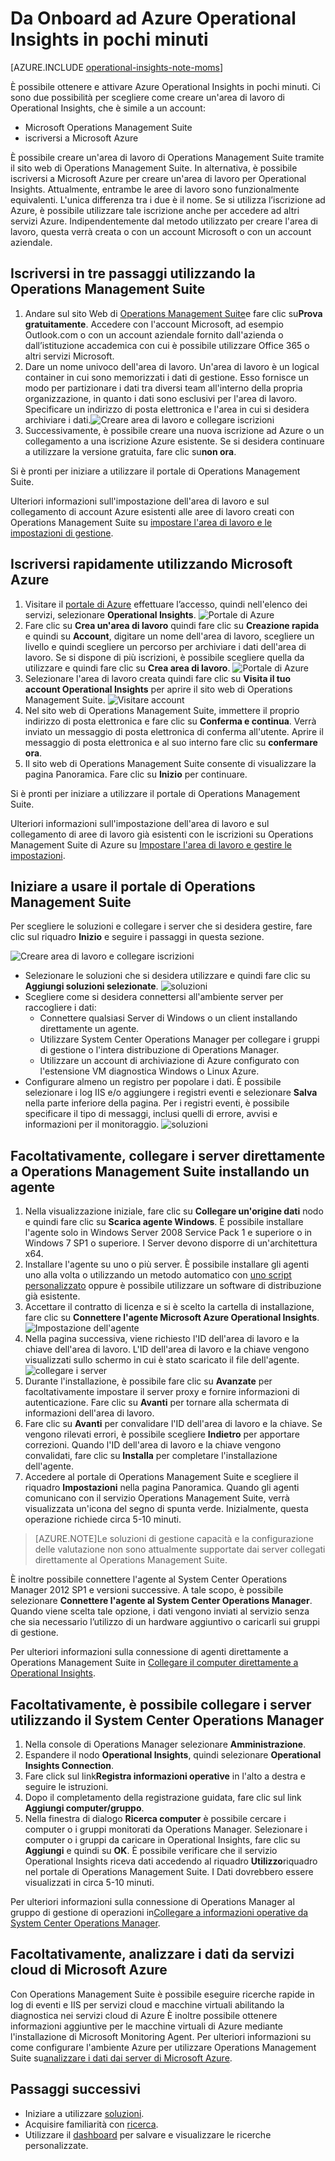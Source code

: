 <properties
    pageTitle="Da Onboard a Operational Insights in minuti | Microsoft Azure"
	description="Scopri come è possibile impostare Azure Operational Insights in pochi minuti"
	services="operational-insights"
	documentationCenter=""
	authors="bandersmsft"
	manager="jwhit"
	editor=""/>

<tags
    ms.service="operational-insights"
	ms.workload="operational-insights"
	ms.tgt_pltfrm="na"
	ms.devlang="na"
	ms.topic="hero-article"
	ms.date="08/06/2015"
	ms.author="banders"/>

# Da Onboard ad Azure Operational Insights in pochi minuti


[AZURE.INCLUDE [operational-insights-note-moms](../../includes/operational-insights-note-moms.md)]

È possibile ottenere e attivare Azure Operational Insights in pochi minuti. Ci sono due possibilità per scegliere come creare un'area di lavoro di Operational Insights, che è simile a un account:

- Microsoft Operations Management Suite
- iscriversi a Microsoft Azure

È possibile creare un'area di lavoro di Operations Management Suite tramite il sito web di Operations Management Suite. In alternativa, è possibile iscriversi a Microsoft Azure per creare un'area di lavoro per Operational Insights. Attualmente, entrambe le aree di lavoro sono funzionalmente equivalenti. L'unica differenza tra i due è il nome. Se si utilizza l’iscrizione ad Azure, è possibile utilizzare tale iscrizione anche per accedere ad altri servizi Azure. Indipendentemente dal metodo utilizzato per creare l'area di lavoro, questa verrà creata o con un account Microsoft o con un account aziendale.

## Iscriversi in tre passaggi utilizzando la Operations Management Suite

1. Andare sul sito Web di [Operations Management Suite](http://microsoft.com/oms)e fare clic su**Prova gratuitamente**. Accedere con l'account Microsoft, ad esempio Outlook.com o con un account aziendale fornito dall'azienda o dall’istituzione accademica con cui è possibile utilizzare Office 365 o altri servizi Microsoft.
2. Dare un nome univoco dell'area di lavoro. Un'area di lavoro è un logical container in cui sono memorizzati i dati di gestione. Esso fornisce un modo per partizionare i dati tra diversi team all'interno della propria organizzazione, in quanto i dati sono esclusivi per l'area di lavoro. Specificare un indirizzo di posta elettronica e l'area in cui si desidera archiviare i dati.![Creare area di lavoro e collegare iscrizioni](./media/operational-insights-onboard-in-minutes/create-workspace-link-sub.png)
3. Successivamente, è possibile creare una nuova iscrizione ad Azure o un collegamento a una iscrizione Azure esistente. Se si desidera continuare a utilizzare la versione gratuita, fare clic su**non ora**.

Si è pronti per iniziare a utilizzare il portale di Operations Management Suite.

Ulteriori informazioni sull'impostazione dell'area di lavoro e sul collegamento di account Azure esistenti alle aree di lavoro creati con Operations Management Suite su [impostare l'area di lavoro e le impostazioni di gestione](operational-insights-setup-workspace.md).

## Iscriversi rapidamente utilizzando Microsoft Azure

1. Visitare il [portale di Azure](https://manage.windowsazure.com) effettuare l’accesso, quindi nell'elenco dei servizi, selezionare **Operational Insights**. ![Portale di Azure](./media/operational-insights-onboard-in-minutes/azure-portal-op-insights.png)
2. Fare clic su **Crea un'area di lavoro** quindi fare clic su **Creazione rapida** e quindi su **Account**, digitare un nome dell'area di lavoro, scegliere un livello e quindi scegliere un percorso per archiviare i dati dell'area di lavoro. Se si dispone di più iscrizioni, è possibile scegliere quella da utilizzare e quindi fare clic su **Crea area di lavoro**. ![Portale di Azure](./media/operational-insights-onboard-in-minutes/quick-create.png)
3. Selezionare l'area di lavoro creata quindi fare clic su **Visita il tuo account Operational Insights** per aprire il sito web di Operations Management Suite. ![Visitare account](./media/operational-insights-onboard-in-minutes/visit-account.png)
4. Nel sito web di Operations Management Suite, immettere il proprio indirizzo di posta elettronica e fare clic su **Conferma e continua**. Verrà inviato un messaggio di posta elettronica di conferma all'utente. Aprire il messaggio di posta elettronica e al suo interno fare clic su **confermare ora**.
5. Il sito web di Operations Management Suite consente di visualizzare la pagina Panoramica. Fare clic su **Inizio** per continuare.

Si è pronti per iniziare a utilizzare il portale di Operations Management Suite.

Ulteriori informazioni sull'impostazione dell'area di lavoro e sul collegamento di aree di lavoro già esistenti con le iscrizioni su Operations Management Suite di Azure su [Impostare l'area di lavoro e gestire le impostazioni](operational-insights-setup-workspace.md).

## Iniziare a usare il portale di Operations Management Suite
Per scegliere le soluzioni e collegare i server che si desidera gestire, fare clic sul riquadro **Inizio** e seguire i passaggi in questa sezione.

![Creare area di lavoro e collegare iscrizioni](./media/operational-insights-onboard-in-minutes/get-started.png)

- Selezionare le soluzioni che si desidera utilizzare e quindi fare clic su **Aggiungi soluzioni selezionate**. ![soluzioni](./media/operational-insights-onboard-in-minutes/solutions.png)
- Scegliere come si desidera connettersi all'ambiente server per raccogliere i dati:
    - Connettere qualsiasi Server di Windows o un client installando direttamente un agente.
    - Utilizzare System Center Operations Manager per collegare i gruppi di gestione o l'intera distribuzione di Operations Manager.
    - Utilizzare un account di archiviazione di Azure configurato con l'estensione VM diagnostica Windows o Linux Azure.
- Configurare almeno un registro per popolare i dati. È possibile selezionare i log IIS e/o aggiungere i registri eventi e selezionare **Salva** nella parte inferiore della pagina. Per i registri eventi, è possibile specificare il tipo di messaggi, inclusi quelli di errore, avvisi e informazioni per il monitoraggio. ![soluzioni](./media/operational-insights-onboard-in-minutes/logs.png)

## Facoltativamente, collegare i server direttamente a Operations Management Suite installando un agente
1. Nella visualizzazione iniziale, fare clic su **Collegare un'origine dati** nodo e quindi fare clic su **Scarica agente Windows**. È possibile installare l'agente solo in Windows Server 2008 Service Pack 1 e superiore o in Windows 7 SP1 o superiore. I Server devono disporre di un'architettura x64.
2. Installare l'agente su uno o più server. È possibile installare gli agenti uno alla volta o utilizzando un metodo automatico con [uno script personalizzato](operational-insights-direct-agent.md#configure-the-microsoft-monitoring-agent-optional) oppure è possibile utilizzare un software di distribuzione già esistente.
3. Accettare il contratto di licenza e si è scelto la cartella di installazione, fare clic su **Connettere l'agente Microsoft Azure Operational Insights**. ![Impostazione dell'agente](./media/operational-insights-onboard-in-minutes/agent.png)
4. Nella pagina successiva, viene richiesto l'ID dell'area di lavoro e la chiave dell'area di lavoro. L'ID dell'area di lavoro e la chiave vengono visualizzati sullo schermo in cui è stato scaricato il file dell'agente. ![collegare i server](./media/operational-insights-onboard-in-minutes/key.png)
5. Durante l'installazione, è possibile fare clic su **Avanzate** per facoltativamente impostare il server proxy e fornire informazioni di autenticazione. Fare clic su **Avanti** per tornare alla schermata di informazioni dell'area di lavoro.
6. Fare clic su **Avanti** per convalidare l'ID dell'area di lavoro e la chiave. Se vengono rilevati errori, è possibile scegliere **Indietro** per apportare correzioni. Quando l'ID dell'area di lavoro e la chiave vengono convalidati, fare clic su **Installa** per completare l'installazione dell'agente.
7. Accedere al portale di Operations Management Suite e scegliere il riquadro **Impostazioni** nella pagina Panoramica. Quando gli agenti comunicano con il servizio Operations Management Suite, verrà visualizzata un'icona del segno di spunta verde. Inizialmente, questa operazione richiede circa 5-10 minuti.

> [AZURE.NOTE]Le soluzioni di gestione capacità e la configurazione delle valutazione non sono attualmente supportate dai server collegati direttamente al Operations Management Suite.

È inoltre possibile connettere l'agente al System Center Operations Manager 2012 SP1 e versioni successive. A tale scopo, è possibile selezionare **Connettere l'agente al System Center Operations Manager**. Quando viene scelta tale opzione, i dati vengono inviati al servizio senza che sia necessario l’utilizzo di un hardware aggiuntivo o caricarli sui gruppi di gestione.

Per ulteriori informazioni sulla connessione di agenti direttamente a Operations Management Suite in [Collegare il computer direttamente a Operational Insights](operational-insights-direct-agent.md).

## Facoltativamente, è possibile collegare i server utilizzando il System Center Operations Manager

1. Nella console di Operations Manager selezionare **Amministrazione**.
2. Espandere il nodo **Operational Insights**, quindi selezionare **Operational Insights Connection**.
3. Fare click sul link**Registra informazioni operative** in l'alto a destra e seguire le istruzioni.
4. Dopo il completamento della registrazione guidata, fare clic sul link **Aggiungi computer/gruppo**.
5. Nella finestra di dialogo **Ricerca computer** è possibile cercare i computer o i gruppi monitorati da Operations Manager. Selezionare i computer o i gruppi da caricare in Operational Insights, fare clic su **Aggiungi** e quindi su **OK**. È possibile verificare che il servizio Operational Insights riceva dati accedendo al riquadro **Utilizzo**riquadro nel portale di Operations Management Suite. I Dati dovrebbero essere visualizzati in circa 5-10 minuti.

Per ulteriori informazioni sulla connessione di Operations Manager al gruppo di gestione di operazioni in[Collegare a informazioni operative da System Center Operations Manager](operational-insights-connect-scom.md).

## Facoltativamente, analizzare i dati da servizi cloud di Microsoft Azure

Con Operations Management Suite è possibile eseguire ricerche rapide in log di eventi e IIS per servizi cloud e macchine virtuali abilitando la diagnostica nei servizi cloud di Azure È inoltre possibile ottenere informazioni aggiuntive per le macchine virtuali di Azure mediante l'installazione di Microsoft Monitoring Agent. Per ulteriori informazioni su come configurare l'ambiente Azure per utilizzare Operations Management Suite su[analizzare i dati dai server di Microsoft Azure](operational-insights-analyze-data-azure.md).


## Passaggi successivi
- Iniziare a utilizzare [soluzioni](operational-insights-solutions.md).
- Acquisire familiarità con [ricerca](operational-insights-search.md).
- Utilizzare il [dashboard](operational-insights-use-dashboards.md) per salvare e visualizzare le ricerche personalizzate.

<!---HONumber=August15_HO9-->